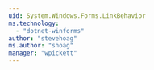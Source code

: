 ```yaml
---
uid: System.Windows.Forms.LinkBehavior
ms.technology: 
  - "dotnet-winforms"
author: "stevehoag"
ms.author: "shoag"
manager: "wpickett"
---
```

